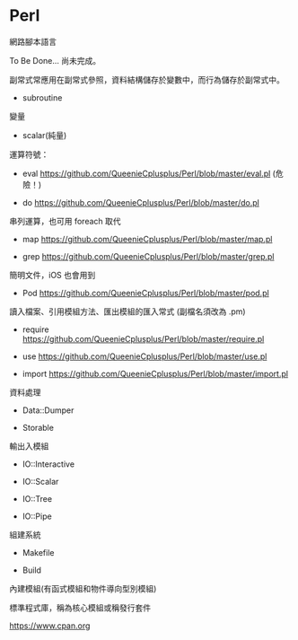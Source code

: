 # Perl
網路腳本語言

To Be Done... 尚未完成。

副常式常應用在副常式參照，資料結構儲存於變數中，而行為儲存於副常式中。

* subroutine

變量

* scalar(純量)

運算符號：

* eval https://github.com/QueenieCplusplus/Perl/blob/master/eval.pl (危險！)

* do https://github.com/QueenieCplusplus/Perl/blob/master/do.pl

串列運算，也可用 foreach 取代

* map https://github.com/QueenieCplusplus/Perl/blob/master/map.pl

* grep https://github.com/QueenieCplusplus/Perl/blob/master/grep.pl

簡明文件，iOS 也會用到

* Pod https://github.com/QueenieCplusplus/Perl/blob/master/pod.pl

讀入檔案、引用模組方法、匯出模組的匯入常式 (副檔名須改為 .pm)

* require https://github.com/QueenieCplusplus/Perl/blob/master/require.pl

* use https://github.com/QueenieCplusplus/Perl/blob/master/use.pl

* import https://github.com/QueenieCplusplus/Perl/blob/master/import.pl

資料處理

* Data::Dumper

* Storable

輸出入模組

* IO::Interactive

* IO::Scalar

* IO::Tree

* IO::Pipe

組建系統

* Makefile

* Build

內建模組(有函式模組和物件導向型別模組)

標準程式庫，稱為核心模組或稱發行套件

https://www.cpan.org




